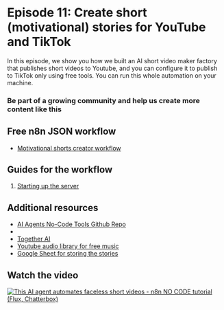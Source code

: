 # Episode 11: Create short (motivational) stories for YouTube and TikTok

In this episode, we show you how we built an AI short video maker factory that publishes short videos to Youtube, and you can configure it to publish to TikTok only using free tools.
You can run this whole automation on your machine.

### Be part of a growing community and help us create more content like this

## Free n8n JSON workflow

- [Motivational shorts creator workflow](workflow_motivational_shorts.json)

## Guides for the workflow

1. [Starting up the server](guide-start-server.md)

## Additional resources

- [AI Agents No-Code Tools Github Repo](https://github.com/gyoridavid/ai-agents-no-code-tools)
- 
- [Together AI](https://www.together.ai/models/flux-1-schnell)
- [Youtube audio library for free music](https://www.youtube.com/audiolibrary)
- [Google Sheet for storing the stories](https://docs.google.com/spreadsheets/d/1W3BP1fxhmWqJGmhaYTflLnd7l0N1RaQUzXeI3Y5b7Fo/edit?usp=sharing)

## Watch the video

[![This AI agent automates faceless short videos - n8n NO CODE tutorial (Flux, Chatterbox)](https://img.youtube.com/vi/1-UuldAM6fQ/0.jpg)](https://www.youtube.com/watch?v=1-UuldAM6fQ)
